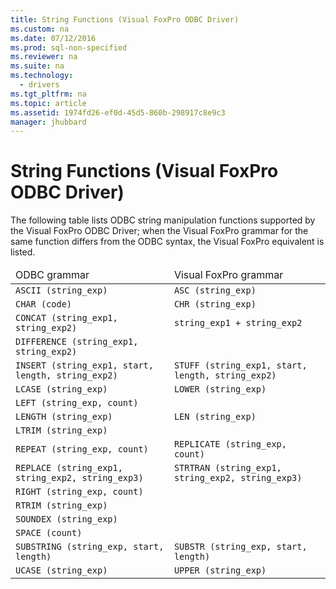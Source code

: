 ```yaml
---
title: String Functions (Visual FoxPro ODBC Driver)
ms.custom: na
ms.date: 07/12/2016
ms.prod: sql-non-specified
ms.reviewer: na
ms.suite: na
ms.technology: 
  - drivers
ms.tgt_pltfrm: na
ms.topic: article
ms.assetid: 1974fd26-ef0d-45d5-860b-298917c8e9c3
manager: jhubbard
---
```

# String Functions (Visual FoxPro ODBC Driver)
<?xml version="1.0" encoding="utf-8"?>
<developerReferenceWithoutSyntaxDocument xmlns="http://ddue.schemas.microsoft.com/authoring/2003/5" xmlns:xlink="http://www.w3.org/1999/xlink" xmlns:xsi="http://www.w3.org/2001/XMLSchema-instance" xsi:schemaLocation="http://ddue.schemas.microsoft.com/authoring/2003/5 http://dduestorage.blob.core.windows.net/ddueschema/developer.xsd">
  <introduction>
    <para>The following table lists ODBC string manipulation functions supported by the Visual FoxPro ODBC Driver; when the Visual FoxPro grammar for the same function differs from the ODBC syntax, the Visual FoxPro equivalent is listed.</para>
  </introduction>
  <section>
    <content>
      <table xmlns:caps="http://schemas.microsoft.com/build/caps/2013/11">
        <thead>
          <tr>
            <TD>
              <para>ODBC grammar</para>
            </TD>
            <TD>
              <para>Visual FoxPro grammar</para>
            </TD>
          </tr>
        </thead>
        <tbody>
          <tr>
            <TD>
              <code>ASCII <legacyItalic>(string_exp)</legacyItalic></code>
            </TD>
            <TD>
              <code>ASC <legacyItalic>(string_exp)</legacyItalic></code>
            </TD>
          </tr>
          <tr>
            <TD>
              <code>CHAR <legacyItalic>(code)</legacyItalic></code>
            </TD>
            <TD>
              <code>CHR <legacyItalic>(string_exp)</legacyItalic></code>
            </TD>
          </tr>
          <tr>
            <TD>
              <code>CONCAT <legacyItalic>(string_exp1, string_exp2)</legacyItalic></code>
            </TD>
            <TD><code><legacyItalic>string_exp1 + string_exp2</legacyItalic>            </code>
            </TD>
          </tr>
          <tr>
            <TD>
              <code>DIFFERENCE <legacyItalic>(string_exp1, string_exp2)</legacyItalic></code>
            </TD>
            <TD>
              <code> </code>
            </TD>
          </tr>
          <tr>
            <TD>
              <code>INSERT <legacyItalic>(string_exp1, start, length, string_exp2)</legacyItalic></code>
            </TD>
            <TD>
              <code>STUFF <legacyItalic>(string_exp1, start, length, string_exp2)</legacyItalic></code>
            </TD>
          </tr>
          <tr>
            <TD>
              <code>LCASE <legacyItalic>(string_exp)</legacyItalic></code>
            </TD>
            <TD>
              <code>LOWER <legacyItalic>(string_exp)</legacyItalic></code>
            </TD>
          </tr>
          <tr>
            <TD>
              <code>LEFT <legacyItalic>(string_exp, count)</legacyItalic></code>
            </TD>
            <TD>
              <code> </code>
            </TD>
          </tr>
          <tr>
            <TD>
              <code>LENGTH <legacyItalic>(string_exp)</legacyItalic></code>
            </TD>
            <TD>
              <code>LEN <legacyItalic>(string_exp)</legacyItalic></code>
            </TD>
          </tr>
          <tr>
            <TD>
              <code>LTRIM <legacyItalic>(string_exp)</legacyItalic></code>
            </TD>
            <TD>
              <code> </code>
            </TD>
          </tr>
          <tr>
            <TD>
              <code>REPEAT <legacyItalic>(string_exp, count)</legacyItalic></code>
            </TD>
            <TD>
              <code>REPLICATE <legacyItalic>(string_exp, count)</legacyItalic></code>
            </TD>
          </tr>
          <tr>
            <TD>
              <code>REPLACE <legacyItalic>(string_exp1, string_exp2, string_exp3)</legacyItalic></code>
            </TD>
            <TD>
              <code>STRTRAN <legacyItalic>(string_exp1, string_exp2, string_exp3)</legacyItalic></code>
            </TD>
          </tr>
          <tr>
            <TD>
              <code>RIGHT <legacyItalic>(string_exp, count)</legacyItalic></code>
            </TD>
            <TD>
              <code> </code>
            </TD>
          </tr>
          <tr>
            <TD>
              <code>RTRIM <legacyItalic>(string_exp)</legacyItalic></code>
            </TD>
            <TD>
              <code> </code>
            </TD>
          </tr>
          <tr>
            <TD>
              <code>SOUNDEX <legacyItalic>(string_exp)</legacyItalic></code>
            </TD>
            <TD>
              <code> </code>
            </TD>
          </tr>
          <tr>
            <TD>
              <code>SPACE <legacyItalic>(count)</legacyItalic></code>
            </TD>
            <TD>
              <code> </code>
            </TD>
          </tr>
          <tr>
            <TD>
              <code>SUBSTRING <legacyItalic>(string_exp, start, length)</legacyItalic></code>
            </TD>
            <TD>
              <code>SUBSTR <legacyItalic>(string_exp, start, length)</legacyItalic></code>
            </TD>
          </tr>
          <tr>
            <TD>
              <code>UCASE <legacyItalic>(string_exp)</legacyItalic></code>
            </TD>
            <TD>
              <code>UPPER <legacyItalic>(string_exp)</legacyItalic></code>
            </TD>
          </tr>
        </tbody>
      </table>
    </content>
  </section>
  <relatedTopics/>
</developerReferenceWithoutSyntaxDocument>
